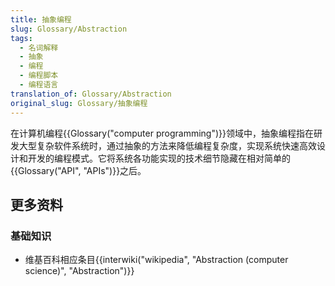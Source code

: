 ```yaml
---
title: 抽象编程
slug: Glossary/Abstraction
tags:
  - 名词解释
  - 抽象
  - 编程
  - 编程脚本
  - 编程语言
translation_of: Glossary/Abstraction
original_slug: Glossary/抽象编程
---
```

<p>在计算机编程{{Glossary("computer programming")}}领域中，抽象编程指在研发大型复杂软件系统时，通过抽象的方法来降低编程复杂度，实现系统快速高效设计和开发的编程模式。它将系统各功能实现的技术细节隐藏在相对简单的 {{Glossary("API", "APIs")}}之后。</p>

<h2 id="更多资料"><strong>更多资料</strong></h2>

<h3 id="基础知识"><strong>基础知识</strong></h3>

<ul>
 <li>维基百科相应条目{{interwiki("wikipedia", "Abstraction (computer science)", "Abstraction")}}</li>
</ul>

<p> </p>
